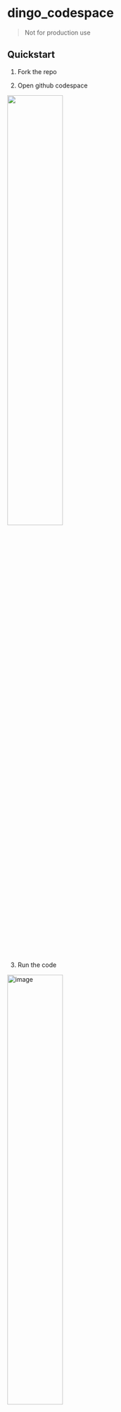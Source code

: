 # dingo_codespace

> Not for production use

## Quickstart

1. Fork the repo

2. Open github codespace
<img src="https://github.com/justin-himself/dingo_codespace/assets/73123028/bc24cbc2-029b-4877-a8ec-21af5a9594ab" width="50%">

3. Run the code


<img width="50%" alt="image" src="https://github.com/justin-himself/dingo_codespace/assets/73123028/094581d8-28b7-4151-be03-7b5972add229">

## Run locally 

If github codespace does not offer the performance you want, you can run locally instead.

1. Make sure the following is installed

- docker-engine, or alternatives like [colima](https://github.com/abiosoft/colima)
- docker client
- VScode
  - [Devcontainer Extension](https://code.visualstudio.com/docs/devcontainers/containers)

2. Clone the repo and reopen in vscode

3. Reopen in dev container.

Enjoy!
